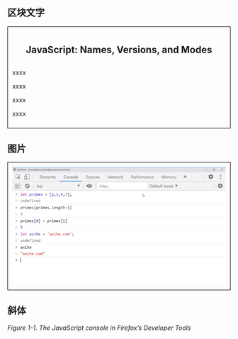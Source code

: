
## 区块文字

<div style="border: 1px solid black;padding:10px">
  <center><h2>JavaScript: Names, Versions, and Modes<h2></center>
  <p>xxxx</p>
  <p>xxxx</p>
  <p>xxxx</p>
  <p>xxxx</p>
</div>

## 图片

<div style="border: 1px solid black;padding:10px">
  <img src='./img/1-1.png'/>
</div>

## 斜体

<i>Figure 1-1. The JavaScript console in Firefox’s Developer Tools</i>